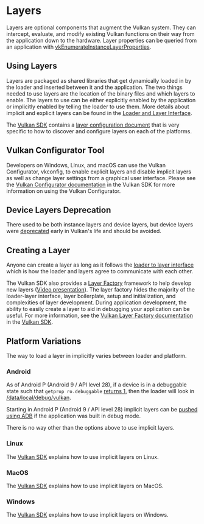 # Layers

Layers are optional components that augment the Vulkan system. They can intercept, evaluate, and modify existing Vulkan functions on their way from the application down to the hardware. Layer properties can be queried from an application with [vkEnumerateInstanceLayerProperties](https://www.khronos.org/registry/vulkan/specs/1.2/html/vkspec.html#vkEnumerateInstanceLayerProperties).

## Using Layers

Layers are packaged as shared libraries that get dynamically loaded in by the loader and inserted between it and the application. The two things needed to use layers are the location of the binary files and which layers to enable. The layers to use can be either explicitly enabled by the application or implicitly enabled by telling the loader to use them. More details about implicit and explicit layers can be found in the [Loader and Layer Interface](https://github.com/KhronosGroup/Vulkan-Loader/blob/master/loader/LoaderAndLayerInterface.md#implicit-vs-explicit-layers).

The [Vulkan SDK](https://vulkan.lunarg.com/sdk/home) contains a [layer configuration document](https://vulkan.lunarg.com/doc/sdk/latest/windows/layer_configuration.html) that is very specific to how to discover and configure layers on each of the platforms.

## Vulkan Configurator Tool

Developers on Windows, Linux, and macOS can use the Vulkan Configurator, vkconfig, to enable explicit layers and disable implicit layers as well as change layer settings from a graphical user interface.
Please see the [Vulkan Configurator documentation](https://vulkan.lunarg.com/doc/sdk/latest/windows/vkconfig.html) in the Vulkan SDK for more information on using the Vulkan Configurator.

## Device Layers Deprecation

There used to be both instance layers and device layers, but device layers were [deprecated](https://www.khronos.org/registry/vulkan/specs/1.2/html/vkspec.html#extendingvulkan-layers-devicelayerdeprecation) early in Vulkan's life and should be avoided.

## Creating a Layer

Anyone can create a layer as long as it follows the [loader to layer interface](https://github.com/KhronosGroup/Vulkan-Loader/blob/master/loader/LoaderAndLayerInterface.md#loader-and-layer-interface) which is how the loader and layers agree to communicate with each other.

The Vulkan SDK also provides a [Layer Factory](https://vulkan.lunarg.com/doc/sdk/latest/windows/layer_factory.html) framework to help develop new layers ([Video presentation](https://www.youtube.com/watch?v=gVT7nyXz6M8&t=5m22s)).
The layer factory hides the majority of the loader-layer interface, layer boilerplate, setup and initialization, and complexities of layer development.
During application development, the ability to easily create a layer to aid in debugging your application can be useful.
For more information, see the [Vulkan Layer Factory documentation](https://vulkan.lunarg.com/doc/sdk/latest/windows/layer_factory.html) in the [Vulkan SDK](https://vulkan.lunarg.com/sdk/home).

## Platform Variations

The way to load a layer in implicitly varies between loader and platform.

### Android

As of Android P (Android 9 / API level 28), if a device is in a debuggable state such that `getprop ro.debuggable` [returns 1](http://androidxref.com/9.0.0_r3/xref/frameworks/native/vulkan/libvulkan/layers_extensions.cpp#454), then the loader will look in [/data/local/debug/vulkan](http://androidxref.com/9.0.0_r3/xref/frameworks/native/vulkan/libvulkan/layers_extensions.cpp#67).

Starting in Android P (Android 9 / API level 28) implicit layers can be [pushed using ADB](https://developer.android.com/ndk/guides/graphics/validation-layer#vl-adb) if the application was built in debug mode.

There is no way other than the options above to use implicit layers.

### Linux

The [Vulkan SDK](https://vulkan.lunarg.com/doc/sdk/latest/linux/layer_configuration.html) explains how to use implicit layers on Linux.

### MacOS

The [Vulkan SDK](https://vulkan.lunarg.com/doc/sdk/latest/mac/layer_configuration.html) explains how to use implicit layers on MacOS.

### Windows

The [Vulkan SDK](https://vulkan.lunarg.com/doc/sdk/latest/windows/layer_configuration.html) explains how to use implicit layers on Windows.
